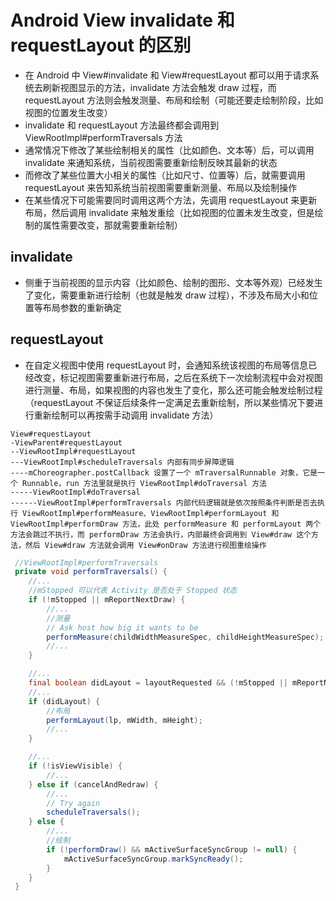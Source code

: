 
# Android View invalidate 和 requestLayout 的区别
- 在 Android 中 View#invalidate 和 View#requestLayout 都可以用于请求系统去刷新视图显示的方法，invalidate 方法会触发 draw 过程，而 requestLayout 方法则会触发测量、布局和绘制（可能还要走绘制阶段，比如视图的位置发生改变） 
- invalidate 和 requestLayout 方法最终都会调用到 ViewRootImpl#performTraversals 方法
- 通常情况下修改了某些绘制相关的属性（比如颜色、文本等）后，可以调用 invalidate 来通知系统，当前视图需要重新绘制反映其最新的状态
- 而修改了某些位置大小相关的属性（比如尺寸、位置等）后，就需要调用 requestLayout 来告知系统当前视图需要重新测量、布局以及绘制操作
- 在某些情况下可能需要同时调用这两个方法，先调用 requestLayout 来更新布局，然后调用 invalidate 来触发重绘（比如视图的位置未发生改变，但是绘制的属性需要改变，那就需要重新绘制）

## invalidate
- 侧重于当前视图的显示内容（比如颜色、绘制的图形、文本等外观）已经发生了变化，需要重新进行绘制（也就是触发 draw 过程），不涉及布局大小和位置等布局参数的重新确定

## requestLayout
- 在自定义视图中使用 requestLayout 时，会通知系统该视图的布局等信息已经改变，标记视图需要重新进行布局，之后在系统下一次绘制流程中会对视图进行测量、布局，如果视图的内容也发生了变化，那么还可能会触发绘制过程（requestLayout 不保证后续条件一定满足去重新绘制，所以某些情况下要进行重新绘制可以再按需手动调用 invalidate 方法）

```
View#requestLayout
-ViewParent#requestLayout
--ViewRootImpl#requestLayout
---ViewRootImpl#scheduleTraversals 内部有同步屏障逻辑
----mChoreographer.postCallback 设置了一个 mTraversalRunnable 对象，它是一个 Runnable，run 方法里就是执行 ViewRootImpl#doTraversal 方法
-----ViewRootImpl#doTraversal
------ViewRootImpl#performTraversals 内部代码逻辑就是依次按照条件判断是否去执行 ViewRootImpl#performMeasure、ViewRootImpl#performLayout 和 ViewRootImpl#performDraw 方法，此处 performMeasure 和 performLayout 两个方法会跳过不执行，而 performDraw 方法会执行，内部最终会调用到 View#draw 这个方法，然后 View#draw 方法就会调用 View#onDraw 方法进行视图重绘操作
```


```java
 //ViewRootImpl#performTraversals
 private void performTraversals() {
    //...
    //mStopped 可以代表 Activity 是否处于 Stopped 状态
    if (!mStopped || mReportNextDraw) {
        //...
        //测量
        // Ask host how big it wants to be
        performMeasure(childWidthMeasureSpec, childHeightMeasureSpec);
        //...
    }

    //...
    final boolean didLayout = layoutRequested && (!mStopped || mReportNextDraw);
    //...
    if (didLayout) {
        //布局
        performLayout(lp, mWidth, mHeight);
        //...
    }

    //...
    if (!isViewVisible) {
        //...
    } else if (cancelAndRedraw) {
        //...
        // Try again
        scheduleTraversals();
    } else {
        //...
        //绘制
        if (!performDraw() && mActiveSurfaceSyncGroup != null) {
            mActiveSurfaceSyncGroup.markSyncReady();
        }
    }               
 }
```